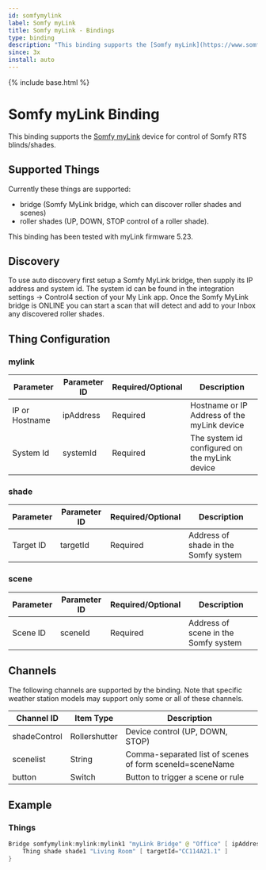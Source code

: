 ```yaml
---
id: somfymylink
label: Somfy myLink
title: Somfy myLink - Bindings
type: binding
description: "This binding supports the [Somfy myLink](https://www.somfysystems.com/en-us/products/1811403/mylink-) device for control of Somfy RTS blinds/shades."
since: 3x
install: auto
---
```


<!-- Attention authors: Do not edit directly. Please add your changes to the appropriate source repository -->

{% include base.html %}

# Somfy myLink Binding

This binding supports the [Somfy myLink](https://www.somfysystems.com/en-us/products/1811403/mylink-) device for control of Somfy RTS blinds/shades.

## Supported Things

Currently these things are supported:

- bridge (Somfy MyLink bridge, which can discover roller shades and scenes)
- roller shades (UP, DOWN, STOP control of a roller shade).

This binding has been tested with myLink firmware 5.23.

## Discovery

To use auto discovery first setup a Somfy MyLink bridge, then supply its IP address and system id.
The system id can be found in the integration settings -> Control4 section of your My Link app.
Once the Somfy MyLink bridge is ONLINE you can start a scan that will detect and add to your Inbox any discovered roller shades.

## Thing Configuration

### mylink

| Parameter      | Parameter ID | Required/Optional | Description                                   |
| -------------- | ------------ | ----------------- | --------------------------------------------- |
| IP or Hostname | ipAddress    | Required          | Hostname or IP Address of the myLink device   |
| System Id      | systemId     | Required          | The system id configured on the myLink device |

### shade

| Parameter | Parameter ID | Required/Optional | Description                          |
| --------- | ------------ | ----------------- | ------------------------------------ |
| Target ID | targetId     | Required          | Address of shade in the Somfy system |

### scene

| Parameter | Parameter ID | Required/Optional | Description                          |
| --------- | ------------ | ----------------- | ------------------------------------ |
| Scene ID  | sceneId      | Required          | Address of scene in the Somfy system |

## Channels

The following channels are supported by the binding. Note that specific weather station models may support only some or all of these channels.

| Channel ID   | Item Type     | Description                                              |
| ------------ | ------------- | -------------------------------------------------------- |
| shadeControl | Rollershutter | Device control (UP, DOWN, STOP)                          |
| scenelist    | String        | Comma-separated list of scenes of form sceneId=sceneName |
| button       | Switch        | Button to trigger a scene or rule                        |

## Example

### Things

```java
Bridge somfymylink:mylink:mylink1 "myLink Bridge" @ "Office" [ ipAddress="192.168.1.1", systemId="mysystemidhere" ] {
    Thing shade shade1 "Living Room" [ targetId="CC114A21.1" ]
}
```

